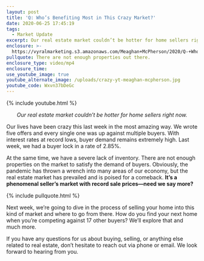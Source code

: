 ```yaml
---
layout: post
title: 'Q: Who’s Benefiting Most in This Crazy Market?'
date: 2020-06-25 17:45:19
tags:
  - Market Update
excerpt: Our real estate market couldn’t be hotter for home sellers right now.
enclosure: >-
  https://vyralmarketing.s3.amazonaws.com/Meaghan+McPherson/2020/Q-+Whos+Benefiting+Most+in+This+Crazy+Market_.mp4
pullquote: There are not enough properties out there.
enclosure_type: video/mp4
enclosure_time:
use_youtube_image: true
youtube_alternate_image: /uploads/crazy-yt-meaghan-mcpherson.jpg
youtube_code: Wxvn37bDeGc
---
```


{% include youtube.html %}

<p style="text-align:center"><em>Our real estate market couldn’t be hotter for home sellers right now.</em></p>

Our lives have been crazy this last week in the most amazing way. We wrote five offers and every single one was up against multiple buyers. With interest rates at record lows, buyer demand remains extremely high. Last week, we had a buyer lock in a rate of 2.85%.&nbsp;

At the same time, we have a severe lack of inventory. There are not enough properties on the market to satisfy the demand of buyers. Obviously, the pandemic has thrown a wrench into many areas of our economy, but the real estate market has prevailed and is poised for a comeback. **It’s a phenomenal seller’s market with record sale prices—need we say more?**

{% include pullquote.html %}

Next week, we’re going to dive in the process of selling your home into this kind of market and where to go from there. How do you find your next home when you’re competing against 17 other buyers? We’ll explore that and much more.

If you have any questions for us about buying, selling, or anything else related to real estate, don’t hesitate to reach out via phone or email. We look forward to hearing from you.